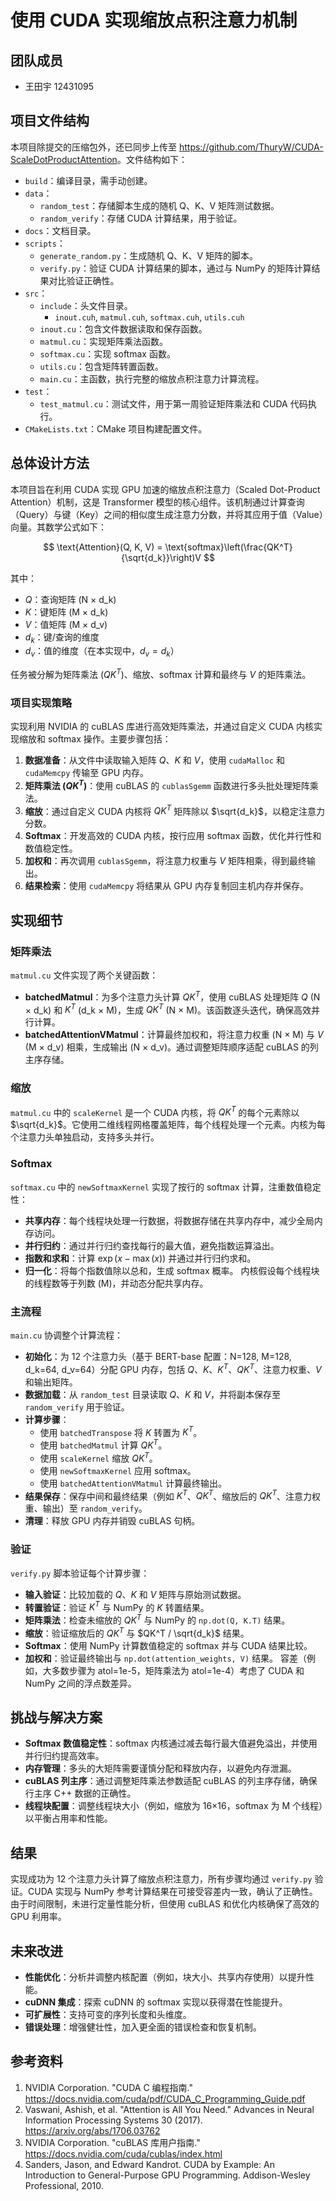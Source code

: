 # 使用 CUDA 实现缩放点积注意力机制

## 团队成员
- 王田宇 12431095

## 项目文件结构
本项目除提交的压缩包外，还已同步上传至 <https://github.com/ThuryW/CUDA-ScaleDotProductAttention>。文件结构如下：
- `build`：编译目录，需手动创建。
- `data`：
  - `random_test`：存储脚本生成的随机 Q、K、V 矩阵测试数据。
  - `random_verify`：存储 CUDA 计算结果，用于验证。
- `docs`：文档目录。
- `scripts`：
  - `generate_random.py`：生成随机 Q、K、V 矩阵的脚本。
  - `verify.py`：验证 CUDA 计算结果的脚本，通过与 NumPy 的矩阵计算结果对比验证正确性。
- `src`：
  - `include`：头文件目录。
    - `inout.cuh`, `matmul.cuh`, `softmax.cuh`, `utils.cuh`
  - `inout.cu`：包含文件数据读取和保存函数。
  - `matmul.cu`：实现矩阵乘法函数。
  - `softmax.cu`：实现 softmax 函数。
  - `utils.cu`：包含矩阵转置函数。
  - `main.cu`：主函数，执行完整的缩放点积注意力计算流程。
- `test`：
  - `test_matmul.cu`：测试文件，用于第一周验证矩阵乘法和 CUDA 代码执行。
- `CMakeLists.txt`：CMake 项目构建配置文件。

## 总体设计方法
本项目旨在利用 CUDA 实现 GPU 加速的缩放点积注意力（Scaled Dot-Product Attention）机制，这是 Transformer 模型的核心组件。该机制通过计算查询（Query）与键（Key）之间的相似度生成注意力分数，并将其应用于值（Value）向量。其数学公式如下：

$$
\text{Attention}(Q, K, V) = \text{softmax}\left(\frac{QK^T}{\sqrt{d_k}}\right)V
$$

其中：
- $Q$：查询矩阵 (N × d_k)
- $K$：键矩阵 (M × d_k)
- $V$：值矩阵 (M × d_v)
- $d_k$：键/查询的维度
- $d_v$：值的维度（在本实现中，$d_v = d_k$）

任务被分解为矩阵乘法 ($QK^T$)、缩放、softmax 计算和最终与 $V$ 的矩阵乘法。

### 项目实现策略
实现利用 NVIDIA 的 cuBLAS 库进行高效矩阵乘法，并通过自定义 CUDA 内核实现缩放和 softmax 操作。主要步骤包括：
1. **数据准备**：从文件中读取输入矩阵 $Q$、$K$ 和 $V$，使用 `cudaMalloc` 和 `cudaMemcpy` 传输至 GPU 内存。
2. **矩阵乘法 ($QK^T$)**：使用 cuBLAS 的 `cublasSgemm` 函数进行多头批处理矩阵乘法。
3. **缩放**：通过自定义 CUDA 内核将 $QK^T$ 矩阵除以 $\sqrt{d_k}$，以稳定注意力分数。
4. **Softmax**：开发高效的 CUDA 内核，按行应用 softmax 函数，优化并行性和数值稳定性。
5. **加权和**：再次调用 `cublasSgemm`，将注意力权重与 $V$ 矩阵相乘，得到最终输出。
6. **结果检索**：使用 `cudaMemcpy` 将结果从 GPU 内存复制回主机内存并保存。

## 实现细节
### 矩阵乘法
`matmul.cu` 文件实现了两个关键函数：
- **batchedMatmul**：为多个注意力头计算 $QK^T$，使用 cuBLAS 处理矩阵 $Q$ (N × d_k) 和 $K^T$ (d_k × M)，生成 $QK^T$ (N × M)。该函数逐头迭代，确保高效并行计算。
- **batchedAttentionVMatmul**：计算最终加权和，将注意力权重 (N × M) 与 $V$ (M × d_v) 相乘，生成输出 (N × d_v)。通过调整矩阵顺序适配 cuBLAS 的列主序存储。

### 缩放
`matmul.cu` 中的 `scaleKernel` 是一个 CUDA 内核，将 $QK^T$ 的每个元素除以 $\sqrt{d_k}$。它使用二维线程网格覆盖矩阵，每个线程处理一个元素。内核为每个注意力头单独启动，支持多头并行。

### Softmax
`softmax.cu` 中的 `newSoftmaxKernel` 实现了按行的 softmax 计算，注重数值稳定性：
- **共享内存**：每个线程块处理一行数据，将数据存储在共享内存中，减少全局内存访问。
- **并行归约**：通过并行归约查找每行的最大值，避免指数运算溢出。
- **指数和求和**：计算 $\exp(x - \max(x))$ 并通过并行归约求和。
- **归一化**：将每个指数值除以总和，生成 softmax 概率。
内核假设每个线程块的线程数等于列数 (M)，并动态分配共享内存。

### 主流程
`main.cu` 协调整个计算流程：
- **初始化**：为 12 个注意力头（基于 BERT-base 配置：N=128, M=128, d_k=64, d_v=64）分配 GPU 内存，包括 $Q$、$K$、$K^T$、$QK^T$、注意力权重、$V$ 和输出矩阵。
- **数据加载**：从 `random_test` 目录读取 $Q$、$K$ 和 $V$，并将副本保存至 `random_verify` 用于验证。
- **计算步骤**：
  - 使用 `batchedTranspose` 将 $K$ 转置为 $K^T$。
  - 使用 `batchedMatmul` 计算 $QK^T$。
  - 使用 `scaleKernel` 缩放 $QK^T$。
  - 使用 `newSoftmaxKernel` 应用 softmax。
  - 使用 `batchedAttentionVMatmul` 计算最终输出。
- **结果保存**：保存中间和最终结果（例如 $K^T$、$QK^T$、缩放后的 $QK^T$、注意力权重、输出）至 `random_verify`。
- **清理**：释放 GPU 内存并销毁 cuBLAS 句柄。

### 验证
`verify.py` 脚本验证每个计算步骤：
- **输入验证**：比较加载的 $Q$、$K$ 和 $V$ 矩阵与原始测试数据。
- **转置验证**：验证 $K^T$ 与 NumPy 的 $K$ 转置结果。
- **矩阵乘法**：检查未缩放的 $QK^T$ 与 NumPy 的 `np.dot(Q, K.T)` 结果。
- **缩放**：验证缩放后的 $QK^T$ 与 $QK^T / \sqrt{d_k}$ 结果。
- **Softmax**：使用 NumPy 计算数值稳定的 softmax 并与 CUDA 结果比较。
- **加权和**：验证最终输出与 `np.dot(attention_weights, V)` 结果。
容差（例如，大多数步骤为 atol=1e-5，矩阵乘法为 atol=1e-4）考虑了 CUDA 和 NumPy 之间的浮点数差异。

## 挑战与解决方案
- **Softmax 数值稳定性**：softmax 内核通过减去每行最大值避免溢出，并使用并行归约提高效率。
- **内存管理**：多头的大矩阵需要谨慎分配和释放内存，以避免内存泄漏。
- **cuBLAS 列主序**：通过调整矩阵乘法参数适配 cuBLAS 的列主序存储，确保行主序 C++ 数据的正确性。
- **线程块配置**：调整线程块大小（例如，缩放为 16×16，softmax 为 M 个线程）以平衡占用率和性能。

## 结果
实现成功为 12 个注意力头计算了缩放点积注意力，所有步骤均通过 `verify.py` 验证。CUDA 实现与 NumPy 参考计算结果在可接受容差内一致，确认了正确性。由于时间限制，未进行定量性能分析，但使用 cuBLAS 和优化内核确保了高效的 GPU 利用率。

## 未来改进
- **性能优化**：分析并调整内核配置（例如，块大小、共享内存使用）以提升性能。
- **cuDNN 集成**：探索 cuDNN 的 softmax 实现以获得潜在性能提升。
- **可扩展性**：支持可变的序列长度和头维度。
- **错误处理**：增强健壮性，加入更全面的错误检查和恢复机制。

## 参考资料
1. NVIDIA Corporation. "CUDA C 编程指南." https://docs.nvidia.com/cuda/pdf/CUDA_C_Programming_Guide.pdf
2. Vaswani, Ashish, et al. "Attention is All You Need." Advances in Neural Information Processing Systems 30 (2017). https://arxiv.org/abs/1706.03762
3. NVIDIA Corporation. "cuBLAS 库用户指南." https://docs.nvidia.com/cuda/cublas/index.html
4. Sanders, Jason, and Edward Kandrot. CUDA by Example: An Introduction to General-Purpose GPU Programming. Addison-Wesley Professional, 2010.